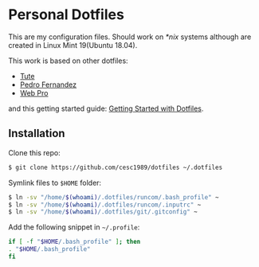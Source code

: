 # Personal Dotfiles

This are my configuration files. Should work on _*nix_ systems although are created in Linux Mint 19(Ubuntu 18.04).

This work is based on other dotfiles:

- [Tute](https://github.com/tute/dotfiles)
- [Pedro Fernandez](https://github.com/pedrofernandezm/dotfiles)
- [Web Pro](https://github.com/webpro/dotfiles)

and this getting started guide: [Getting Started with Dotfiles](https://medium.com/@webprolific/getting-started-with-dotfiles-43c3602fd789).

## Installation

Clone this repo:

```bash
$ git clone https://github.com/cesc1989/dotfiles ~/.dotfiles
```

Symlink files to `$HOME` folder:

```bash
$ ln -sv "/home/$(whoami)/.dotfiles/runcom/.bash_profile" ~
$ ln -sv "/home/$(whoami)/.dotfiles/runcom/.inputrc" ~
$ ln -sv "/home/$(whoami)/.dotfiles/git/.gitconfig" ~
```

Add the following snippet in `~/.profile`:

```bash
if [ -f "$HOME/.bash_profile" ]; then
. "$HOME/.bash_profile"
fi
```
